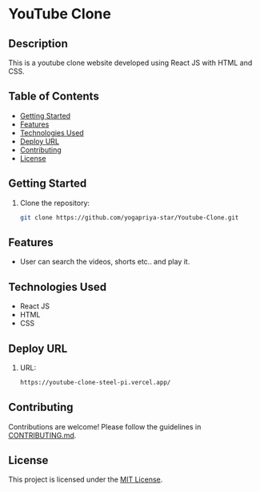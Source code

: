 # YouTube Clone 

## Description

This is a youtube clone website developed using React JS with HTML and CSS.

## Table of Contents
- [Getting Started](#getting-started)
- [Features](#features)
- [Technologies Used](#technologies-used)
- [Deploy URL](#deploy-url)
- [Contributing](#contributing)
- [License](#license)

## Getting Started

1. Clone the repository:
   ```bash
   git clone https://github.com/yogapriya-star/Youtube-Clone.git
   
## Features

- User can search the videos, shorts etc.. and play it.

## Technologies Used

- React JS
- HTML
- CSS

## Deploy URL

1. URL:
   ```bash
   https://youtube-clone-steel-pi.vercel.app/
   
## Contributing
Contributions are welcome! Please follow the guidelines in [CONTRIBUTING.md](CONTRIBUTING.md).

## License
This project is licensed under the [MIT License](LICENSE).

